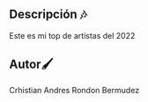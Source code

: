 ## Descripción 🎶

   Este es mi top de artistas del 2022
 
## Autor🖌
   Crhistian Andres Rondon Bermudez


